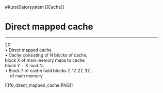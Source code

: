 #Kurs/Datorsystem 
[[Cache]]
# Direct mapped cache
***

20  
• Direct mapped cache  
• Cache consisting of N blocks of cache,  
block X of main memory maps to cache  
block Y = X mod N.  
• Block 7 of cache hold blocks 7, 17, 27, 37, .  
. . of main memory.

![[f6_direct_mapped_cache.PNG]]